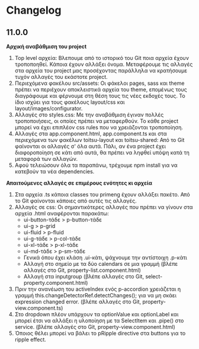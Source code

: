 # Changelog

## 11.0.0
**Αρχική αναβάθμιση του project**
1) Top level αρχεία: Βλεπουμε από το ιστορικό του Git ποια αρχεία έχουν τροποποηθεί. Κάποια έχουν αλλάξει όνομα. Μεταφέρουμε τις αλλαγές στα αρχεία του project μας προσέχοντας παράλληλα να κρατήσουμε τυχόν αλλαγές του εκάστοτε project.
2) Περιεχόμενα φακέλου src/assets: Οι φάκελοι pages, sass και theme πρέπει να περιέχουν αποκλειστικά αρχεία του theme, επομένως τους διαγράφουμε και φέρνουμε στη θέση τους τις νέες εκδοχές τους. Το ίδιο ισχύει για τους φακέλους layout/css και layout/images/configurator.
3) Αλλαγές στο styles.css: Με την αναβάθμιση έγιναν πολλές τροποποιήσεις, οι οποίες πρέπει να μεταφερθούν. Το κάθε project μπορεί να έχει επιπλέον css rules που να χρειάζονται τροποποίηση.
4) Αλλαγές στα app.component.html, app.component.ts και στα περιεχόμενα των φακέλων toitsu-layout και toitsu-shared: Από το Git φαίνονται οι αλλαγές σ' όλα αυτά. Πάλι, αν ένα project έχει διαφοροποίηση σε κάτι από αυτά, θα πρέπει να ληφθεί υπόψη κατά τη μεταφορά των αλλαγών.
5) Αφού τελειώσουν όλα τα παραπάνω, τρέχουμε npm install για να κατεβούν τα νέα dependencies.   


**Απαιτούμενες αλλαγές σε επιμέρους ενότητες κι αρχεία**

1) Στα αρχεία .ts κάποια classes του primeng έχουν αλλάξει πακέτο. Από το Git φαίνονται κάποιες από αυτές τις αλλαγές. 
2) Αλλαγές σε css: Οι σημαντικότερες αλλαγές που πρέπει να γίνουν στα αρχεία .html αναφέρονται παρακάτω: 
    - ui-button-τάδε > p-button-τάδε
    - ui-g > p-grid
    - ui-fluid > p-fluid
    - ui-g-τάδε > p-col-τάδε
    - ui-xl-τάδε > p-xl-τάδε
    - ui-md-τάδε > p-sm-τάδε
    - Γενικά όπου έχει κλάση .ui-κάτι, ψάχνουμε την αντίστοιχη .p-κάτι
    - Αλλαγή στο σημείο με τα δύο calendars σε μια γραμμή (βλέπε αλλαγές στο Git, property-list.component.html)
    - Αλλαγή στα inputgroup (βλέπε αλλαγές στο Git, select-property.component.html)
3) Πριν την ανανέωση του activeIndex ενός p-accordion χρειάζεται η γραμμή this.changeDetectorRef.detectChanges(); για να μη σκάει expression changed error. (βλέπε αλλαγές στο Git, property-view.component.ts)
4) Στο dropdown πλέον υπάρχουν τα optionValue και optionLabel και μπορεί έτσι να αλλάξει η υλοποίηση με τα SelectItem και .pipe() στο service. (βλέπε αλλαγές στο Git, property-view.component.html)
5) Όποιος θέλει μπορεί να βάλει το pRipple directive στα buttons για το ripple effect.
